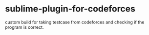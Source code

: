 # sublime-plugin-for-codeforces
custom build for taking testcase from codeforces and checking if the program is correct.
